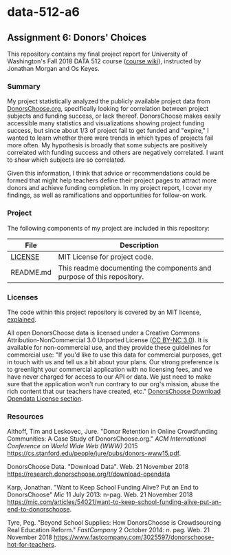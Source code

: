 # data-512-a6
## Assignment 6: Donors' Choices

This repository contains my final project report for University of Washington's Fall 2018 DATA 512 course ([course wiki](https://wiki.communitydata.cc/Human_Centered_Data_Science_(Fall_2018))), instructed by Jonathan Morgan and Os Keyes.

### Summary

My project statistically analyzed the publicly available project data from [DonorsChoose.org](https://www.donorschoose.org/), specifically looking for correlation between project subjects and funding success, or lack thereof. DonorsChoose makes easily accessible many statistics and visualizations showing project funding success, but since about 1/3 of project fail to get funded and "expire," I wanted to learn whether there were trends in which types of projects fail more often. My hypothesis is broadly that some subjects are positively correlated with funding success and others are negatively correlated. I want to show which subjects are so correlated.

Given this information, I think that advice or recommendations could be formed that might help teachers define their project pages to attract more donors and achieve funding completion. In my project report, I cover my findings, as well as ramifications and opportunities for follow-on work.

### Project

The following components of my project are included in this repository:

| File | Description |
| --- | --- |
| [LICENSE](https://github.com/PKing70/data-512-a6/blob/master/LICENSE) | MIT License for project code. |
| README.md | This readme documenting the components and purpose of this repository. |

### Licenses

The code within this project repository is covered by an MIT license, [explained](https://en.wikipedia.org/wiki/MIT_License).

All open DonorsChoose data is licensed under a Creative Commons Attribution-NonCommercial 3.0 Unported License ([CC BY-NC 3.0](https://creativecommons.org/licenses/by-nc/3.0/us/)). It is available for non-commercial use, and they provide these guidelines for commercial use: "If you'd like to use this data for commercial purposes, get in touch with us and tell us a bit about your plans. Our strong preference is to greenlight your commercial application with no licensing fees, and we have never charged for access to our API or data. We just need to make sure that the application won't run contrary to our org's mission, abuse the rich content that our teachers have created, etc." [DonorsChoose Download Opendata License section](https://research.donorschoose.org/t/download-opendata/33).

### Resources

Althoff, Tim and Leskovec, Jure. "Donor Retention in Online Crowdfunding Communities: A Case Study of DonorsChoose.org." *ACM International Conference on World Wide Web (WWW)* 2015 [<https://cs.stanford.edu/people/jure/pubs/donors-www15.pdf>](https://cs.stanford.edu/people/jure/pubs/donors-www15.pdf).

DonorsChoose Data. "Download Data". Web. 21 November 2018 [<https://research.donorschoose.org/t/download-opendata>](https://research.donorschoose.org/t/download-opendata)

Karp, Jonathan. "Want to Keep School Funding Alive? Put an End to DonorsChoose" *Mic* 11 July 2013: n-pag. Web. 21 November 2018 [<https://mic.com/articles/54021/want-to-keep-school-funding-alive-put-an-end-to-donorschoose>](https://mic.com/articles/54021/want-to-keep-school-funding-alive-put-an-end-to-donorschoose#.vCXQjvABc).

Tyre, Peg. "Beyond School Supplies: How DonorsChoose is Crowdsourcing Real Education Reform." *FastCompany* 2 October 2014: n.
pag. Web. 21 November 2018 [<https://www.fastcompany.com/3025597/donorschoose-hot-for-teachers>](https://www.fastcompany.com/3025597/donorschoose-hot-for-teachers).
